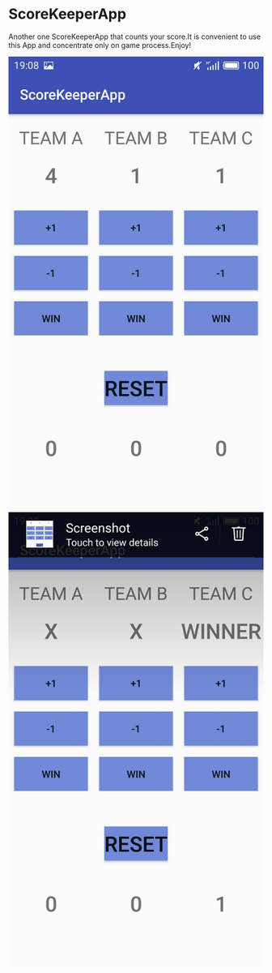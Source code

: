 # ScoreKeeperApp
Another one ScoreKeeperApp that counts your score.It is convenient to use this App and concentrate only on game process.Enjoy!


![Screenshot](ScorApp1.jpg)
![Screenshot](ScorApp2.jpg)

